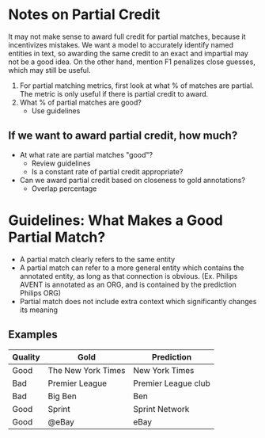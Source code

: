 # Notes on Partial Credit

It may not make sense to award full credit for partial matches, because it incentivizes mistakes. We want a model to accurately identify named entities in text, so awarding the same credit to an exact and impartial may not be a good idea. On the other hand, mention F1 penalizes close guesses, which may still be useful.

1. For partial matching metrics, first look at what % of matches are partial. The metric is only useful if there is partial credit to award.
2. What % of partial matches are good?
    - Use guidelines

## If we want to award partial credit, how much?
- At what rate are partial matches "good"?
    - Review guidelines
    - Is a constant rate of partial credit appropriate?
- Can we award partial credit based on closeness to gold annotations?
    - Overlap percentage

# Guidelines: What Makes a Good Partial Match?
* A partial match clearly refers to the same entity
* A partial match can refer to a more general entity which contains the annotated entity, as long as that connection is obvious. (Ex. Philips AVENT is annotated as an ORG, and is contained by the prediction Philips ORG)
* Partial match does not include extra context which significantly changes its meaning

## Examples
| Quality | Gold             | Prediction         |
|---------|------------------|--------------------|
| Good    | The New York Times | New York Times     |
| Bad     | Premier League   | Premier League club |
| Bad     | Big Ben   | Ben |
| Good    | Sprint           | Sprint Network     |
| Good    | @eBay            | eBay               |
